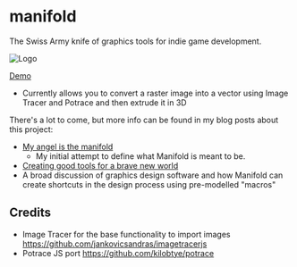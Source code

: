 # manifold
The Swiss Army knife of graphics tools for indie game development.

![Logo](https://cdn.rawgit.com/paulbrzeski/manifold/master/manifold.svg)

[Demo](http://manifold.paulbrzeski.com)
- Currently allows you to convert a raster image into a vector using Image Tracer and Potrace and then extrude it in 3D

There's a lot to come, but more info can be found in my blog posts about this project: 
- [My angel is the manifold](https://medium.com/@mail_59849/my-angel-is-the-manifold-d0b718d03071)
  - My initial attempt to define what Manifold is meant to be.
- [Creating good tools for a brave new world](https://medium.com/@mail_59849/creating-good-tools-for-a-brave-new-world-a85fa2da43cf)
- A broad discussion of graphics design software and how Manifold can create shortcuts in the design process using pre-modelled "macros"

## Credits
- Image Tracer for the base functionality to import images https://github.com/jankovicsandras/imagetracerjs
- Potrace JS port https://github.com/kilobtye/potrace